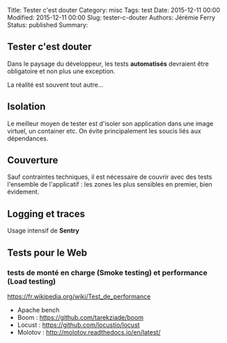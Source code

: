 Title: Tester c'est douter
Category: misc
Tags: test
Date: 2015-12-11 00:00
Modified: 2015-12-11 00:00
Slug: tester-c-douter
Authors: Jérémie Ferry
Status: published
Summary:

## Tester c'est douter

Dans le paysage du développeur, les tests **automatisés** devraient être obligatoire et non plus une exception.

La réalité est souvent tout autre...

## Isolation

Le meilleur moyen de tester est d'isoler son application dans une image virtuel, un container etc.
On évite principalement les soucis liés aux dépendances.

## Couverture

Sauf contraintes techniques, il est nécessaire de couvrir avec des tests l'ensemble de l'applicatif : les zones les plus sensibles en premier, bien évidement.

## Logging et traces

Usage intensif de **Sentry**

## Tests pour le Web

### tests de monté en charge (Smoke testing) et performance (Load testing)

https://fr.wikipedia.org/wiki/Test_de_performance

* Apache bench
* Boom : https://github.com/tarekziade/boom
* Locust : https://github.com/locustio/locust
* Molotov : http://molotov.readthedocs.io/en/latest/
